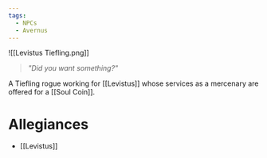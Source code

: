 ```yaml
---
tags:
  - NPCs
  - Avernus
---
```

![[Levistus Tiefling.png]]
> *"Did you want something?"*

A Tiefling rogue working for [[Levistus]] whose services as a mercenary are offered for a [[Soul Coin]].
# Allegiances
- [[Levistus]]